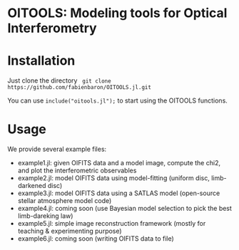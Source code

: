# OITOOLS: Modeling tools for Optical Interferometry

# Installation

Just clone the directory
``` git clone https://github.com/fabienbaron/OITOOLS.jl.git```

You can use ```include("oitools.jl");``` to start using the OITOOLS functions.

# Usage

We provide several example files:
* example1.jl: given OIFITS data and a model image, compute the chi2, and plot the interferometric observables
* example2.jl: model OIFITS data using model-fitting (uniform disc, limb-darkened disc)
* example3.jl: model OIFITS data using a SATLAS model (open-source stellar atmosphere model code)
* example4.jl: coming soon (use Bayesian model selection to pick the best limb-dareking law)
* example5.jl: simple image reconstruction framework (mostly for teaching & experimenting purpose)
* example6.jl: coming soon (writing OIFITS data to file)
